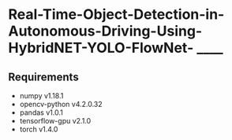 # Real-Time-Object-Detection-in-Autonomous-Driving-Using-HybridNET-YOLO-FlowNet- ____

## Requirements
 - numpy v1.18.1
 - opencv-python v4.2.0.32
 - pandas v1.0.1
 - tensorflow-gpu v2.1.0
 - torch v1.4.0
